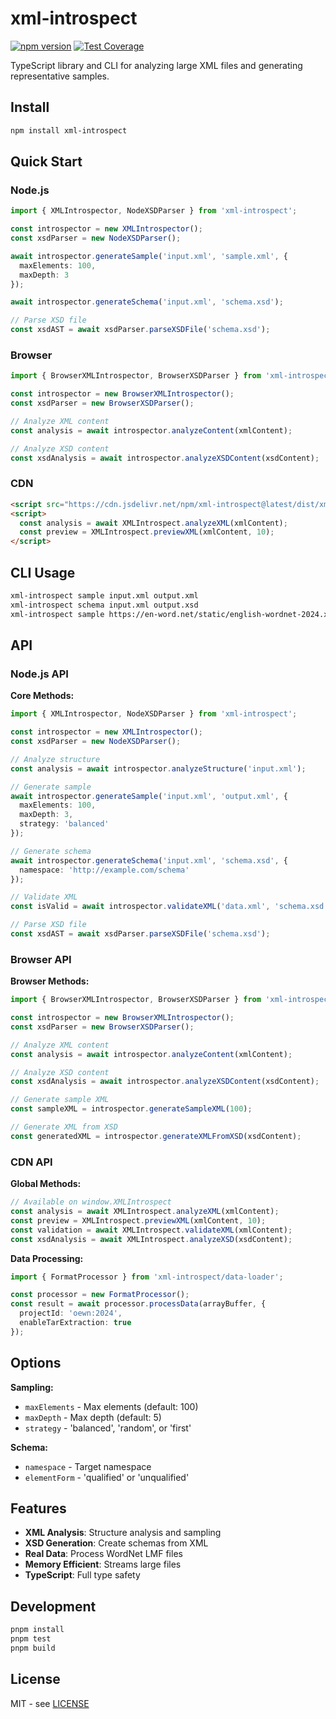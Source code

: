 # xml-introspect

[![npm version](https://img.shields.io/npm/v/xml-introspect.svg)](https://www.npmjs.com/package/xml-introspect)
[![Test Coverage](https://img.shields.io/badge/coverage-100%25-brightgreen)](https://github.com/fustilio/xml-introspect)

TypeScript library and CLI for analyzing large XML files and generating representative samples.

## Install

```bash
npm install xml-introspect
```

## Quick Start

### Node.js

```typescript
import { XMLIntrospector, NodeXSDParser } from 'xml-introspect';

const introspector = new XMLIntrospector();
const xsdParser = new NodeXSDParser();

await introspector.generateSample('input.xml', 'sample.xml', {
  maxElements: 100,
  maxDepth: 3
});

await introspector.generateSchema('input.xml', 'schema.xsd');

// Parse XSD file
const xsdAST = await xsdParser.parseXSDFile('schema.xsd');
```

### Browser

```typescript
import { BrowserXMLIntrospector, BrowserXSDParser } from 'xml-introspect/browser';

const introspector = new BrowserXMLIntrospector();
const xsdParser = new BrowserXSDParser();

// Analyze XML content
const analysis = await introspector.analyzeContent(xmlContent);

// Analyze XSD content
const xsdAnalysis = await introspector.analyzeXSDContent(xsdContent);
```

### CDN

```html
<script src="https://cdn.jsdelivr.net/npm/xml-introspect@latest/dist/xml-introspect.umd.js"></script>
<script>
  const analysis = await XMLIntrospect.analyzeXML(xmlContent);
  const preview = XMLIntrospect.previewXML(xmlContent, 10);
</script>
```

## CLI Usage

```bash
xml-introspect sample input.xml output.xml
xml-introspect schema input.xml output.xsd
xml-introspect sample https://en-word.net/static/english-wordnet-2024.xml.gz sample.xml
```

## API

### Node.js API

**Core Methods:**
```typescript
import { XMLIntrospector, NodeXSDParser } from 'xml-introspect';

const introspector = new XMLIntrospector();
const xsdParser = new NodeXSDParser();

// Analyze structure
const analysis = await introspector.analyzeStructure('input.xml');

// Generate sample
await introspector.generateSample('input.xml', 'output.xml', {
  maxElements: 100,
  maxDepth: 3,
  strategy: 'balanced'
});

// Generate schema
await introspector.generateSchema('input.xml', 'schema.xsd', {
  namespace: 'http://example.com/schema'
});

// Validate XML
const isValid = await introspector.validateXML('data.xml', 'schema.xsd');

// Parse XSD file
const xsdAST = await xsdParser.parseXSDFile('schema.xsd');
```

### Browser API

**Browser Methods:**
```typescript
import { BrowserXMLIntrospector, BrowserXSDParser } from 'xml-introspect/browser';

const introspector = new BrowserXMLIntrospector();
const xsdParser = new BrowserXSDParser();

// Analyze XML content
const analysis = await introspector.analyzeContent(xmlContent);

// Analyze XSD content
const xsdAnalysis = await introspector.analyzeXSDContent(xsdContent);

// Generate sample XML
const sampleXML = introspector.generateSampleXML(100);

// Generate XML from XSD
const generatedXML = introspector.generateXMLFromXSD(xsdContent);
```

### CDN API

**Global Methods:**
```javascript
// Available on window.XMLIntrospect
const analysis = await XMLIntrospect.analyzeXML(xmlContent);
const preview = XMLIntrospect.previewXML(xmlContent, 10);
const validation = await XMLIntrospect.validateXML(xmlContent);
const xsdAnalysis = await XMLIntrospect.analyzeXSD(xsdContent);
```

**Data Processing:**
```typescript
import { FormatProcessor } from 'xml-introspect/data-loader';

const processor = new FormatProcessor();
const result = await processor.processData(arrayBuffer, {
  projectId: 'oewn:2024',
  enableTarExtraction: true
});
```

## Options

**Sampling:**
- `maxElements` - Max elements (default: 100)
- `maxDepth` - Max depth (default: 5)
- `strategy` - 'balanced', 'random', or 'first'

**Schema:**
- `namespace` - Target namespace
- `elementForm` - 'qualified' or 'unqualified'

## Features

- **XML Analysis**: Structure analysis and sampling
- **XSD Generation**: Create schemas from XML
- **Real Data**: Process WordNet LMF files
- **Memory Efficient**: Streams large files
- **TypeScript**: Full type safety

## Development

```bash
pnpm install
pnpm test
pnpm build
```

## License

MIT - see [LICENSE](../../LICENSE)

